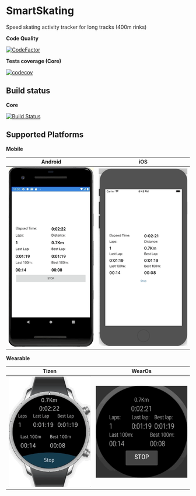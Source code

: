 # SmartSkating
Speed skating activity tracker for long tracks (400m rinks)

**Code Quality**

[![CodeFactor](https://www.codefactor.io/repository/github/anton-makarevich/smartskating/badge)](https://www.codefactor.io/repository/github/anton-makarevich/smartskating)

**Tests coverage (Core)**

[![codecov](https://codecov.io/gh/anton-makarevich/SmartSkating/branch/develop/graph/badge.svg)](https://codecov.io/gh/anton-makarevich/SmartSkating)

## Build status ##
**Core**

[![Build Status](https://dev.azure.com/antonmakarevich/SmartSkating/_apis/build/status/SmartSkating.Tests?branchName=develop)](https://dev.azure.com/antonmakarevich/SmartSkating/_build/latest?definitionId=7&branchName=develop)

## Supported Platforms ##

**Mobile**

|Android   |iOS   
|:-:|:-:|
|![Android](Screenshots/Android/241219.gif)   |![iOS](Screenshots/iOS/241219.gif)   

**Wearable**

|Tizen   |WearOs   
|:-:|:-:|
|![Tizen](Screenshots/Tizen/241219.gif)   |![AndroidWear](Screenshots/WearOs/241219.gif)
